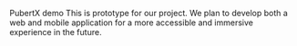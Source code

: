 PubertX demo
This is prototype for our project. We plan to develop both a web and mobile application for a more accessible and immersive experience in the future.
